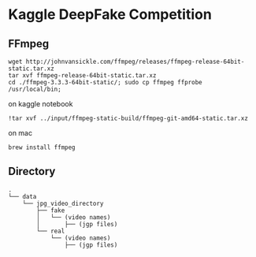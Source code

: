 # Kaggle DeepFake Competition

## FFmpeg
```shell
wget http://johnvansickle.com/ffmpeg/releases/ffmpeg-release-64bit-static.tar.xz
tar xvf ffmpeg-release-64bit-static.tar.xz
cd ./ffmpeg-3.3.3-64bit-static/; sudo cp ffmpeg ffprobe /usr/local/bin;
```

on kaggle notebook
```
!tar xvf ../input/ffmpeg-static-build/ffmpeg-git-amd64-static.tar.xz
```

on mac
```shell script
brew install ffmpeg
```


## Directory 
```
.
└── data
    └── jpg_video_directory
        ├── fake
        │   └── (video names)
        │       ├── (jgp files)
        └── real
            └── (video names)
                ├── (jgp files)
```